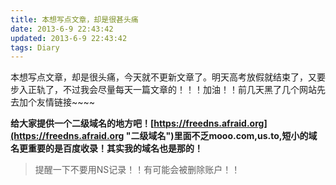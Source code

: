 ```yaml
---
title: 本想写点文章，却是很甚头痛
date: 2013-6-9 22:43:42
updated: 2013-6-9 22:43:42
tags: Diary
---
```

本想写点文章，却是很头痛，今天就不更新文章了。明天高考放假就结束了，又要步入正轨了，不过我会尽量每天一篇文章的！！！加油！！前几天黑了几个网站先去加个友情链接~~~~

**给大家提供一个二级域名的地方吧！[https://freedns.afraid.org](https://freedns.afraid.org "二级域名")里面不乏mooo.com,us.to,短小的域名更重要的是百度收录！其实我的域名也是那的！**
> 提醒一下不要用NS记录！！有可能会被删除账户！！